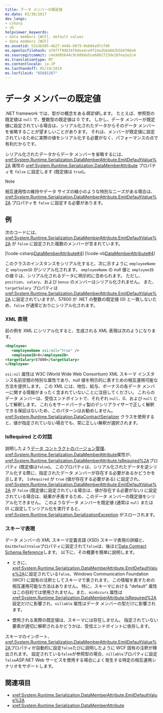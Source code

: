```yaml
---
title: データ メンバーの既定値
ms.date: 03/30/2017
dev_langs:
- csharp
- vb
helpviewer_keywords:
- data members [WCF], default values
- data members [WCF]
ms.assetid: 53a3b505-4b27-444b-b079-0eb84a97cfd8
ms.openlocfilehash: af8fff9d034f8dea4ce9f24a2bda042b5b9708a9
ms.sourcegitcommit: c4e9d05644c9cb89de5ce6002723de107ea2e2c4
ms.translationtype: MT
ms.contentlocale: ja-JP
ms.lasthandoff: 05/19/2019
ms.locfileid: "65881267"
---
```

# <a name="data-member-default-values"></a>データ メンバーの既定値
.NET framework では、型がの概念をある*既定値*します。 たとえば、参照型の既定値は `null` で、整数型の既定値は 0 です。 しかし、データ メンバーが既定値に設定されている場合は、シリアル化されたデータからそのデータ メンバーを省略することが望ましいことがあります。 それは、メンバーが既定値に設定されているために実際の値をシリアル化する必要がなく、パフォーマンスの点で有利だからです。  
  
 シリアル化されたデータからデータ メンバーを省略するには、<xref:System.Runtime.Serialization.DataMemberAttribute.EmitDefaultValue%2A> 属性の <xref:System.Runtime.Serialization.DataMemberAttribute> プロパティを `false` に設定します (既定値は `true`)。  
  
> [!NOTE]
>  相互運用性の維持やデータ サイズの縮小のような特別なニーズがある場合は、<xref:System.Runtime.Serialization.DataMemberAttribute.EmitDefaultValue%2A> プロパティを `false` に設定する必要があります。  
  
## <a name="example"></a>例  
 次のコードには、<xref:System.Runtime.Serialization.DataMemberAttribute.EmitDefaultValue%2A> が `false` に設定された複数のメンバーが含まれています。  
  
 [!code-csharp[DataMemberAttribute#4](../../../../samples/snippets/csharp/VS_Snippets_CFX/datamemberattribute/cs/overview.cs#4)]
 [!code-vb[DataMemberAttribute#4](../../../../samples/snippets/visualbasic/VS_Snippets_CFX/datamemberattribute/vb/overview.vb#4)]  
  
 このクラスのインスタンスをシリアル化すると、次に示すように `employeeName` と `employeeID` がシリアル化されます。 `employeeName` の null 値と `employeeID` の値 0 は、シリアル化されるデータに明示的に含められます。 ただし、`position`、`salary`、および `bonus` のメンバーはシリアル化されません。 また、`targetSalary` プロパティは <xref:System.Runtime.Serialization.DataMemberAttribute.EmitDefaultValue%2A> に設定されていますが、57800 が .NET の整数の既定値 (0) と一致しないため、`false` が通常どおりにシリアル化されます。  
  
### <a name="xml-representation"></a>XML 表現  
 前の例を XML にシリアル化すると、生成される XML 表現は次のようになります。  
  
```xml  
<Employee>  
   <employeeName xsi:nil="true" />  
   <employeeID>0</employeeID>  
<targetSalary>57800</targetSalary>  
</Employee>  
```  
  
 `xsi:nil` 属性は W3C (World Wide Web Consortium) XML スキーマ インスタンス名前空間の特別な属性であり、null 値を明示的に表すための相互運用可能な方法を提供します。 この XML には、地位、給与、ボーナスの各データ メンバーに関する情報がまったく含まれていないことに注目してください。 これらのデータ メンバーは、受信エンドポイントで、それぞれ `null`、0、および `null` として解釈します。 これらをサードパーティ製のデシリアライザーで正しく解釈できる保証はないため、このパターンはお勧めしません。 <xref:System.Runtime.Serialization.DataContractSerializer> クラスを使用すると、値が指定されていない場合でも、常に正しい解釈が選択されます。  
  
### <a name="interaction-with-isrequired"></a>IsRequired との対話  
 説明したよう[データ コントラクトのバージョン管理](../../../../docs/framework/wcf/feature-details/data-contract-versioning.md)、<xref:System.Runtime.Serialization.DataMemberAttribute>属性が、<xref:System.Runtime.Serialization.DataMemberAttribute.IsRequired%2A>プロパティ (既定値は`false`)。 このプロパティは、シリアル化されたデータを逆シリアル化する際に、指定されたデータ メンバーが存在する必要があるかどうかを示します。 `IsRequired` が `true` (値が存在する必要がある) に設定され、<xref:System.Runtime.Serialization.DataMemberAttribute.EmitDefaultValue%2A> が `false` (既定値に設定されている場合は、値が存在する必要がない) に設定されている場合は、結果が矛盾するため、このデータ メンバーの既定値をシリアル化できません。 このようなデータ メンバーを既定値 (通常は `null` または 0) に設定してシリアル化を実行すると、<xref:System.Runtime.Serialization.SerializationException> がスローされます。  
  
### <a name="schema-representation"></a>スキーマ表現  
 データ メンバーの XML スキーマ定義言語 (XSD) スキーマ表現の詳細と、`EmitDefaultValue`プロパティに設定されて`false`は、後ほど[Data Contract Schema Reference](../../../../docs/framework/wcf/feature-details/data-contract-schema-reference.md)します。 以下に、その概要を簡単に説明します。  
  
- ときに、<xref:System.Runtime.Serialization.DataMemberAttribute.EmitDefaultValue%2A>に設定されている`false`、Windows Communication Foundation (WCF) に固有の注釈としてスキーマで表されます。 この情報を表すための相互運用可能な方法はありません。 特に、スキーマにおける "default" 属性はこの目的では使用されません。また、`minOccurs` 属性は <xref:System.Runtime.Serialization.DataMemberAttribute.IsRequired%2A> 設定だけに影響され、`nillable` 属性はデータ メンバーの型だけに影響されます。  
  
- 使用される実際の既定値は、スキーマには存在しません。 指定されていない要素が適切に解釈されるかどうかは、受信エンドポイントに依存します。  
  
 スキーマのインポート、<xref:System.Runtime.Serialization.DataMemberAttribute.EmitDefaultValue%2A>プロパティが自動的に設定`false`たびに説明したように WCF 固有の注釈が検出されます。 設定されている`false`が参照型の場合、`nillable`プロパティに設定`false`ASP.NET Web サービスを使用する場合によく発生する特定の相互運用シナリオをサポートします。  
  
## <a name="see-also"></a>関連項目

- <xref:System.Runtime.Serialization.DataMemberAttribute.EmitDefaultValue%2A>
- <xref:System.Runtime.Serialization.DataMemberAttribute>
